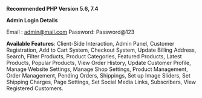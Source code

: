 
**Recommended PHP Version 5.6, 7.4**

**Admin Login Details**

Email   : admin@mail.com
Password: Password@123

**Available Features**:
Client-Side Interaction,
Admin Panel,
Customer Registration,
Add to Cart System,
Checkout System,
Update Billing Address,
Search, Filter Products,
Product Categories,
Featured Products,
Latest Products,
Popular Products,
View Order History,
Update Customer Profile,
Manage Website Settings,
Manage Shop Settings,
Product Management,
Order Management,
Pending Orders, Shippings,
Set up Image Sliders,
Set Shipping Charges,
Page Settings,
Set Social Media Links,
Subscribers,
View Registered Customers.
